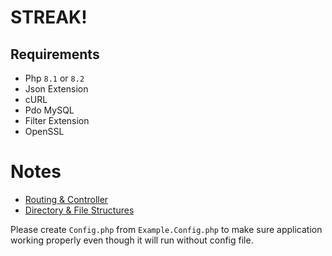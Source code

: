 # STREAK!


## Requirements

- Php `8.1` or `8.2`
- Json Extension
- cURL
- Pdo MySQL
- Filter Extension
- OpenSSL

# Notes

- [Routing & Controller](docs-md/ROUTES.md)
- [Directory & File Structures](docs-md/STRUCTURES.md)


Please create `Config.php` from `Example.Config.php` to make sure application working properly
even though it will run without config file.
